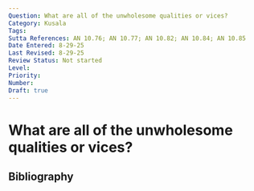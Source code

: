 ```yaml
---
Question: What are all of the unwholesome qualities or vices?
Category: Kusala
Tags: 
Sutta References: AN 10.76; AN 10.77; AN 10.82; AN 10.84; AN 10.85
Date Entered: 8-29-25
Last Revised: 8-29-25
Review Status: Not started
Level: 
Priority: 
Number: 
Draft: true
---
```


# What are all of the unwholesome qualities or vices?

## Bibliography

<!-- 

Notes:

AN 10.77
dhaṃsī
pagabbho
tintiṇo
mahagghaso 
luddo
akāruṇiko
dubbalo
oravitā
muṭṭhassati
necayiko

AN 10.
kodhano
upanāhī
makkhī
paḷāsī
issukī
maccharī
saṭho
māyāvī
pāpiccho

AN 10.85
dubbaco
pāpamitto
kusīto
kuhako
dubbharo

AN 10.86
kammārāmo
bhassārāmo
niddārāmo
saṅgaṇikārāmo

AN 10.87
khaḷuṅka
sāṭheyyāni 
kūṭeyyāni 
jimheyyāni 
vaṅkeyyāni

10.88
akkosakaparibhāsako

AN 10.2..-
thambhassa
sārambha
māna
atimāna
mada 
pamāda

 -->